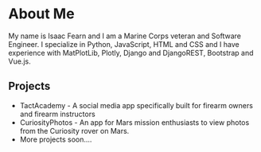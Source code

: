 # About Me
My name is Isaac Fearn and I am a Marine Corps veteran and Software Engineer.
I specialize in Python, JavaScript, HTML and CSS and
I have experience with MatPlotLib, Plotly, Django and DjangoREST, Bootstrap and Vue.js.

## Projects

* TactAcademy - A social media app specifically built for firearm owners and firearm instructors
* CuriosityPhotos - An app for Mars mission enthusiasts to view photos from the Curiosity rover on Mars.
* More projects soon....

<!---
redfern08/redfern08 is a ✨ special ✨ repository because its `README.md` (this file) appears on your GitHub profile.
You can click the Preview link to take a look at your changes.
--->
